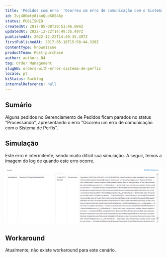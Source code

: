 ```yaml
---
title: 'Pedidos com erro ''Ocorreu um erro de comunicação com o Sistema de Perfis'''
id: 2vj48Gmty8i4oQuoSOS46y
status: PUBLISHED
createdAt: 2017-05-08T20:51:46.084Z
updatedAt: 2022-12-22T14:49:35.497Z
publishedAt: 2022-12-22T14:49:35.497Z
firstPublishedAt: 2017-05-18T15:58:44.320Z
contentType: knownIssue
productTeam: Post-purchase
author: authors_84
tag: Order Management
slugEN: orders-with-error-sistema-de-perfis
locale: pt
kiStatus: Backlog
internalReference: null
---
```


## Sumário

Alguns pedidos no Gerenciamento de Pedidos ficam parados no status "Processando", apresentando o erro "Ocorreu um erro de comunicação com o Sistema de Perfis".

## Simulação

Este erro é intermitente, sendo muito difícil sua simulação. A seguir, temos a imagem do log de quando este erro ocorre.

![erro-sistema-de-perfis](https://raw.githubusercontent.com/vtexdocs/known-issues/refs/heads/main/docs/pt/known-issues/Post-purchase/pedidos-com-erro-sistema-de-perfis_1.png)

## Workaround

Atualmente, não existe workaround para este cenário.

